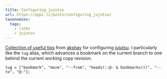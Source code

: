 ```yaml
---
title: Configuring jujutsu
url: https://oppi.li/posts/configuring_jujutsu/
taxonomies:
  tags:
    - links
    - jujutsu
---
```


[Collection of useful tips](https://oppi.li/posts/configuring_jujutsu/) from [akshay](https://bsky.app/profile/oppi.li) for configuring [jujutsu](https://jj-vcs.github.io/jj/latest/). I particularly like the `tug` alias, which advances a bookmark on the current branch to one behind the current working copy revision.

```
tug = ["bookmark", "move", "--from", "heads(::@- & bookmarks())", "--to", "@-"];
```
